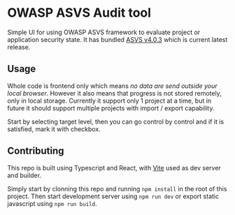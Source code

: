 # OWASP ASVS Audit tool
Simple UI for using OWASP ASVS framework to evaluate project or application security state. It has bundled [ASVS v4.0.3](https://github.com/OWASP/ASVS/releases/tag/v4.0.3_release) which is current latest release.

## Usage
Whole code is frontend only which means *no data are send outside your local browser*. However it also means that progress is not stored remotely, only in local storage. Currently it support only 1 project at a time, but in future it should support multiple projects with import / export capability.

Start by selecting target level, then you can go control by control and if it is satisfied, mark it with checkbox.

## Contributing
This repo is built using Typescript and React, with [Vite](https://vite.dev/guide/) used as dev server and builder.

Simply start by clonning this repo and running `npm install` in the root of this project. Then start development server using `npm run dev` or export static javascript using `npm run build`.

